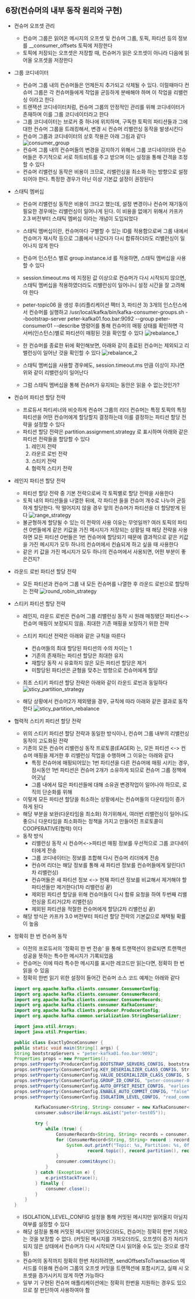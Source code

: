 ## 6장(컨슈머의 내부 동작 원리와 구현)

* 컨슈머 오프셋 관리
  * 컨슈머 그룹은 읽어온 메시지의 오프셋 및 컨슈머 그룹, 토픽, 파티션 등의 정보를  __consumer_offsets 토픽에 저장한다 
  * 토픽에 저장되는 오프셋은 저장할 때, 컨슈머가 읽은 오프셋이 아니라 다음에 읽어올 오프셋을 저장한다

* 그룹 코디네이터
  * 컨슈머 그룹 내의 컨슈머들은 언제든지 추가되고 삭제될 수 있다. 이럴때마다 컨슈머 그룹은 각 컨슈머들에게 작업을 균등하게 분배해야 하며 이 작업을
  리밸런싱 이라고 한다
  * 트랜잭션 코디네이터처럼, 컨슈머 그룹의 안정적인 관리를 위해 코디네이터가 존재하며 이를 그룹 코디네이터라고 한다
  * 그룹 코디네이터는 브로커 중 하나에 위치하며, 구독한 토픽의 파티션들과 그에 대한 컨슈머 그룹을 트래킹해서, 변경 시 컨슈머 리밸런싱 동작을 발생시킨다
  * 컨슈머 그룹과 코디네이터의 상호 작용은 아래 그림과 같다
  ![consumer_group](./picture/consumer_group.PNG)
  * 컨슈머 그룹 내의 컨슈머들의 변경을 감지하기 위해서 그룹 코디네이터와 컨슈머들은 주기적으로 서로 하트비트를 주고 받으며 이는 설정을 통해 간격을 조정할 수 있다
  * 컨슈머 리밸런싱 동작은 비용이 크므로, 리밸런싱을 최소화 하는 방향으로 설정되어야 한다. 특정한 경우가 아닌 이상 기본값 설정이 권장된다
  
* 스태틱 멤버십
  * 컨슈머 리밸런싱 동작은 비용이 크다고 했는데, 설정 변경이나 컨슈머 재기동이 필요한 경우에는 리밸런싱이 일어나게 된다. 이 비용을 없애기 위해서 
  카프카 2.3 버전부터 스태틱 멤버십 이라는 개념이 도입되었다
  * 스태틱 멤버십이란, 컨슈머마다 구별할 수 있는 ID를 적용함으로써 그룹 내에서 컨슈머가 재시작 등으로 그룹에서 나갔다가 다시 합류하더라도 
  리밸런싱이 일어나지 않게 한다
  * 컨슈머 인스턴스 별로 group.instance.id 를 적용하면, 스태틱 멤버십을 사용할 수 있다
  * session.timeout.ms 에 지정된 값 이상으로 컨슈머가 다시 시작되지 않으면, 스태틱 멤버십을 적용하였더라도 리밸런싱이 일어나니 설정 시간을 잘
  고려해야 한다
  * peter-topic06 을 생성 후(리플리케이션 팩터 3, 파티션 3) 3개의 인스턴스에서 컨슈머를 실행하고
    /usr/local/kafka/bin/kafka-consumer-groups.sh --bootstrap-server peter-kafka01.foo.bar:9092 --group peter-consumer01 --describe 명령어를 통해
  컨슈머의 매핑 상태를 확인하면 각 서버(인스턴스)별로 파티션이 매핑된 것을 확인할 수 있다
  ![rebalance_1](./picture/rebalance_1.PNG)
  
  * 한 컨슈머를 종료한 뒤에 확인해보면, 아래와 같이 종료된 컨슈머는 제외되고 리밸런싱이 일어난 것을 확인할 수 있다
  ![rebalance_2](./picture/rebalance_2.PNG)
  
  * 스태틱 멤버십을 사용할 경우에도, session.timeout.ms 만큼 이상이 지나면 위와 같이 리밸런싱이 일어난다
  * 그럼 스태틱 멤버십을 통해 컨슈머가 유지되는 동안은 읽을 수 없는것인가?

* 컨슈머 파티션 할당 전략
  * 프로듀서 파티셔너와 비슷하게 컨슈머 그룹의 리더 컨슈머는 특정 토픽의 특정 파티션을 어떤 컨슈머에게 할당할지 결정하는데
  이를 결정하는 파티션 할당 전략을 설정할 수 있다
  * 파티션 할당 전략은 partition.assignment.strategy 로 표시하며 아래와 같은 파티션 전략들을 할당할 수 있다
    1. 레인지 전략
    2. 라운르 로빈 전략
    3. 스티키 전략
    4. 협력적 스티키 전략
  
* 레인지 파티션 할당 전략
  * 파티션 할당 전략 중 기본 전략으로써 각 토픽별로 할당 전략을 사용한다
  * 토픽 내의 파티션들을 나열한 뒤에, 각 파티션 들을 컨슈머 개수로 나누어 균등하게 할당한다. 딱 떨어지지 않을 경우 앞의 컨슈머가 파티션을 더 할당받게 된다
  ![range_strategy](./picture/range_strategy.PNG)
  * 불균형하게 할당될 수 있는 이 전략의 사용 이유는 무엇일까? 여러 토픽의 파티션 0번들에게 같은 키값을 가진 메시지가 저장되는 상황일 때 해당 전략을 사용하면
  모든 파티션 0번들은 1번 컨슈머에 할당되기 때문에 결과적으로 같은 키값을 가진 메시지가 모두 하나의 컨슈머에서 컨슘되게 하고 싶을 때 사용한다
  * 같은 키 값을 가진 메시지가 모두 하나의 컨슈머에서 사용되면, 어떤 부분이 좋은건지?

* 라운드 로빈 파티션 할당 전략
  * 모든 파티션과 컨슈머 그룹 내 모든 컨슈머를 나열한 후 라운드 로빈으로 할당하는 전략
  ![round_robin_strategy](./picture/round_robin_strategy.PNG) 
  
* 스티키 파티션 할당 전략
  * 레인지, 라운드 로빈은 컨슈머 그룹 리밸런싱 동작 시 원래 매칭됐던 파티션<->컨슈머 매핑이 보장되지 않음. 최대한 기존 매핑을 보장하기 위한 전략
  * 스티키 파티션 전략은 아래와 같은 규칙을 따른다
    * 컨슈머들의 최대 할당된 파티션의 수의 차이는 1
    * 기존의 존재하는 파티션 할당은 최대한 유지
    * 재할당 동작 시 유효하지 않은 모든 파티션 할당은 제거
    * 미할당된 파티션은 균형을 맞추는 방향으로 컨슈머에게 할당
  * 최초 스티키 파티션 할당 전략은 아래와 같이 라운드 로빈과 동일하다
  ![sticy_partition_strategy](./picture/sticky_partition_strategy.PNG) 
  
  * 해당 상황에서 컨슈머2가 제외됐을 경우, 규칙에 따라 아래와 같은 결과로 동작한다
  ![sticy_partition_rebalance](./picture/sticky_partition_rebalance.PNG) 

* 협력적 스티키 파티션 할당 전략
  * 위의 스티키 파티션 할당 전략과 동일한 방식이나, 컨슈머 그룹 내부의 리밸런싱 동작이 고도화된 전략
  * 기존의 모든 컨슈머 리밸런싱 동작 프로토콜(EAGER) 는, 모든 파티션 <-> 컨슈머 매핑을 제거한 후 리밸런싱 작업을 수행하며 그 이유는 아래와 같다
    * 특정 컨슈머에 매핑되어있는 1번 파티션을 다른 컨슈머에 매핑 시키는 경우, 잠시동안 1번 파티션은 컨슈머 2개가 소유하게 되므로 컨슈머 그룹 정책에 어긋남
    * 그룹 내에서 많은 파티션들에 대해 소유권 변경작업이 일어나야 하므로, 로직의 단순화를 위해
  * 이렇게 모든 파티션 할당을 취소하는 상황에서는 컨슈머들의 다운타임이 증가하게 된다
  * 해당 부분을 보완(다운타임을 최소화) 하기위해서, 여러번 리밸런싱이 일어나도 좋으니 다운타임을 최소화하는 정책을 가지고 만들어진 프로토콜이 COOPERATIVE(협력) 이다
  * 동작 방식
    * 리밸런싱 동작 시 컨슈머<->파티션 매핑 정보를 우선적으로 그룹 코디네이터에게 전송
    * 그룹 코디네이터는 정보를 조합해 다시 컨슈머 리더에게 전송
    * 컨슈머 리더는 해당 정보를 통해 새 파티션 정보를 컨슈머들에게 알린다(1차 리밸런싱)
    * 컨슈머들은 새 파티션 정보 <-> 현재 파티션 정보를 비교해서 제거해야 할 파티션들만 제거한다(1차 리밸런싱 끝)
    * 제외된 파티션 할당을 위해 컨슈머들이 다시 합류 요청을 하여 두번째 리밸런싱을 트리거(2차 리밸런싱)
    * 제외된 파티션을 적절한 컨슈머에게 할당(2차 리밸런싱 끝)
  * 해당 방식은 카프카 3.0 버전부터 파티션 할당 전략의 기본값으로 채택될 확률이 높음

* 정확히 한 번 컨슈머 동작
  * 이전의 프로듀서의 '정확히 한 번 전송' 을 통해 트랜잭션이 완료되면 트랜잭션 성공을 뜻하는 특수한 메시지가 기록되었음
  * 컨슈머는 이에 따라 특수한 메시지를 표시한 레코드만 읽는다면, 정확히 한 번 읽을 수 있음
  * 정확히 한번 읽기 위한 설정이 들어간 컨슈머 소스 코드 예제는 아래와 같다
  
  ~~~java
  import org.apache.kafka.clients.consumer.ConsumerConfig;
  import org.apache.kafka.clients.consumer.ConsumerRecord;
  import org.apache.kafka.clients.consumer.ConsumerRecords;
  import org.apache.kafka.clients.consumer.KafkaConsumer;
  import org.apache.kafka.clients.producer.ProducerConfig;
  import org.apache.kafka.common.serialization.StringDeserializer;
  
  import java.util.Arrays;
  import java.util.Properties;
  
  public class ExactlyOnceConsumer {
  public static void main(String[] args) {
  String bootstrapServers = "peter-kafka01.foo.bar:9092";
  Properties props = new Properties();
  props.setProperty(ProducerConfig.BOOTSTRAP_SERVERS_CONFIG, bootstrapServers);
  props.setProperty(ConsumerConfig.KEY_DESERIALIZER_CLASS_CONFIG, StringDeserializer.class.getName());
  props.setProperty(ConsumerConfig.VALUE_DESERIALIZER_CLASS_CONFIG, StringDeserializer.class.getName());
  props.setProperty(ConsumerConfig.GROUP_ID_CONFIG, "peter-consumer-01");
  props.setProperty(ConsumerConfig.AUTO_OFFSET_RESET_CONFIG, "earliest");
  props.setProperty(ConsumerConfig.ENABLE_AUTO_COMMIT_CONFIG, "false");
  props.setProperty(ConsumerConfig.ISOLATION_LEVEL_CONFIG, "read_committed"); // 정확히 한번 전송을 위한 설정
  
          KafkaConsumer<String, String> consumer = new KafkaConsumer<>(props);
          consumer.subscribe(Arrays.asList("peter-test05"));
  
          try {
              while (true) {
                  ConsumerRecords<String, String> records = consumer.poll(1000);
                  for (ConsumerRecord<String, String> record : records) {
                      System.out.printf("Topic: %s, Partition: %s, Offset: %d, Key: %s, Value: %s\n",
                              record.topic(), record.partition(), record.offset(), record.key(), record.value());
                  }
                  consumer.commitAsync();
              }
          } catch (Exception e) {
              e.printStackTrace();
          } finally {
              consumer.close();
          }
      }
  }
  ~~~
  * ISOLATION_LEVEL_CONFIG 설정을 통해 커밋된 메시지만 읽어올지 아닐지 여부를 설정할 수 있다
  * 해당 설정을 통해 커밋된 메시지만 읽어오더라도, 컨슈머는 정확히 한번 가져오는 것을 보장할 수 없다.
  (커밋된 메시지를 가져오더라도, 오프셋이 증가 처리가 되지 않은 상태에서 컨슈머가 다시 시작되면 다시 읽어올 수도 있는 것으로 생각됨)
  * 컨슈머의 동작까지 정확히 한번 처리하려면, sendOffsetsToTransaction 메서드를 이용해 컨슈머 그룹의 오프셋 커밋을 트랜잭션에 포함시키고, 실패 시 
  오프셋을 증가시키지 않게 하면 가능하다
  * 일부 기 구현된 컨슈머 애플리케이션에는 정확히 한번을 지원하는 경우도 있으므로 잘 판단하여 사용하여야 함